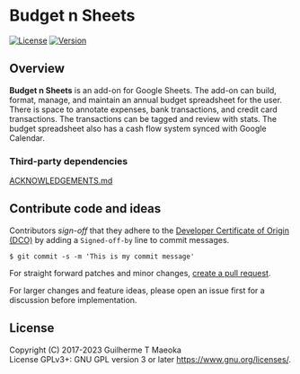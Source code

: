 # Budget n Sheets

[![License](https://img.shields.io/github/license/guimspace/budget-n-sheets)](https://github.com/guimspace/budget-n-sheets/blob/master/LICENSE) [![Version](https://img.shields.io/github/v/tag/guimspace/budget-n-sheets?include_prereleases)](https://github.com/guimspace/budget-n-sheets/releases)


## Overview

**Budget n Sheets** is an add-on for Google Sheets. The add-on can build, format, manage, and maintain an annual budget spreadsheet for the user. There is space to annotate expenses, bank transactions, and credit card transactions. The transactions can be tagged and review with stats. The budget spreadsheet also has a cash flow system synced with Google Calendar.

### Third-party dependencies

[ACKNOWLEDGEMENTS.md](https://github.com/guimspace/budget-n-sheets/blob/master/ACKNOWLEDGEMENTS.md)

## Contribute code and ideas

Contributors *sign-off* that they adhere to the [Developer Certificate of Origin (DCO)](https://developercertificate.org/) by adding a `Signed-off-by` line to commit messages.

```
$ git commit -s -m 'This is my commit message'
```

For straight forward patches and minor changes, [create a pull request](https://help.github.com/en/articles/creating-a-pull-request).

For larger changes and feature ideas, please open an issue first for a discussion before implementation.


## License

Copyright (C) 2017-2023 Guilherme T Maeoka  
License GPLv3+: GNU GPL version 3 or later <https://www.gnu.org/licenses/>.
